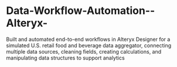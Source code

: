 # Data-Workflow-Automation--Alteryx-
Built and automated end-to-end workflows in Alteryx Designer for a simulated U.S. retail food and beverage data aggregator, connecting multiple data sources, cleaning fields, creating calculations, and manipulating data structures to support analytics 
